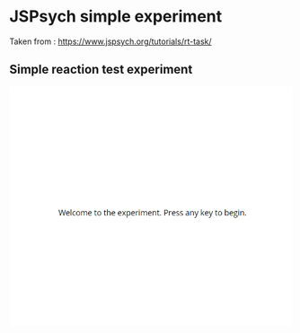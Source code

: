 # JSPsych simple experiment

Taken from : https://www.jspsych.org/tutorials/rt-task/

## Simple reaction test experiment

![](jspsych_simple.gif)
